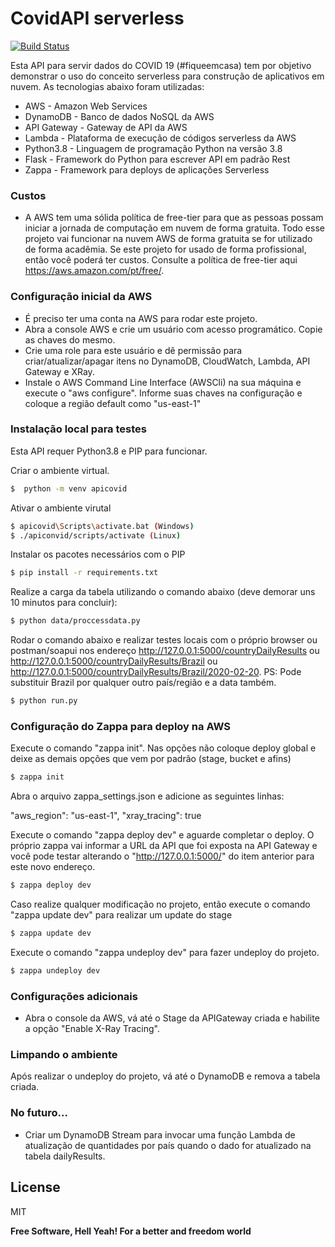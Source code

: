 # CovidAPI serverless

[![Build Status](https://travis-ci.org/joemccann/dillinger.svg?branch=master)](https://travis-ci.org/joemccann/dillinger)

Esta API para servir dados do COVID 19 (#fiqueemcasa) tem por objetivo demonstrar o uso do conceito serverless para construção de aplicativos em nuvem. As tecnologias abaixo foram utilizadas:

  - AWS - Amazon Web Services
  - DynamoDB - Banco de dados NoSQL da AWS
  - API Gateway - Gateway de API da AWS
  - Lambda - Plataforma de execução de códigos serverless da AWS
  - Python3.8 - Linguagem de programação Python na versão 3.8
  - Flask - Framework do Python para escrever API em padrão Rest
  - Zappa - Framework para deploys de aplicações Serverless

### Custos

- A AWS tem uma sólida política de free-tier para que as pessoas possam iniciar a jornada de computação em nuvem de forma gratuita. Todo esse projeto vai funcionar na nuvem AWS de forma gratuita se for utilizado de forma acadêmia. Se este projeto for usado de forma profissional, então você poderá ter custos. Consulte a política de free-tier aqui https://aws.amazon.com/pt/free/. 

### Configuração inicial da AWS

  - É preciso ter uma conta na AWS para rodar este projeto.
  - Abra a console AWS e crie um usuário com acesso programático. Copie as chaves do mesmo.
  - Crie uma role para este usuário e dê permissão para criar/atualizar/apagar itens no DynamoDB, CloudWatch, Lambda, API Gateway e XRay.
  - Instale o AWS Command Line Interface (AWSCli) na sua máquina e execute o "aws configure". Informe suas chaves na configuração e coloque a região default como "us-east-1"
  
### Instalação local para testes

Esta API requer Python3.8 e PIP para funcionar.

Criar o ambiente virtual.

```sh
$  python -m venv apicovid
```

Ativar o ambiente virutal

```sh
$ apicovid\Scripts\activate.bat (Windows)
$ ./apiconvid/scripts/activate (Linux)
```

Instalar os pacotes necessários com o PIP

```sh
$ pip install -r requirements.txt
```
Realize a carga da tabela utilizando o comando abaixo (deve demorar uns 10 minutos para concluir):

```sh
$ python data/proccessdata.py
```

Rodar o comando abaixo e realizar testes locais com o próprio browser ou postman/soapui nos endereço http://127.0.0.1:5000/countryDailyResults ou http://127.0.0.1:5000/countryDailyResults/Brazil ou http://127.0.0.1:5000/countryDailyResults/Brazil/2020-02-20. PS: Pode substituir Brazil por qualquer outro país/região e a data também.

```sh
$ python run.py
```

### Configuração do Zappa para deploy na AWS

Execute o comando "zappa init". Nas opções não coloque deploy global e deixe as demais opções que vem por padrão (stage, bucket e afins)

```sh
$ zappa init
```
Abra o arquivo zappa_settings.json e adicione as seguintes linhas:

"aws_region": "us-east-1",
"xray_tracing": true

Execute o comando "zappa deploy dev" e aguarde completar o deploy. O próprio zappa vai informar a URL da API que foi exposta na API Gateway e você pode testar alterando o "http://127.0.0.1:5000/" do item anterior para este novo endereço.

```sh
$ zappa deploy dev
```

Caso realize qualquer modificação no projeto, então execute o comando "zappa update dev" para realizar um update do stage

```sh
$ zappa update dev
```

Execute o comando "zappa undeploy dev" para fazer undeploy do projeto.

```sh
$ zappa undeploy dev
```

### Configurações adicionais

- Abra o console da AWS, vá até o Stage da APIGateway criada e habilite a opção "Enable X-Ray Tracing".

### Limpando o ambiente

Após realizar o undeploy do projeto, vá até o DynamoDB e remova a tabela criada.

### No futuro...

 - Criar um DynamoDB Stream para invocar uma função Lambda de atualização de quantidades por país quando o dado for atualizado na tabela dailyResults.


License
----

MIT


**Free Software, Hell Yeah! For a better and freedom world**
